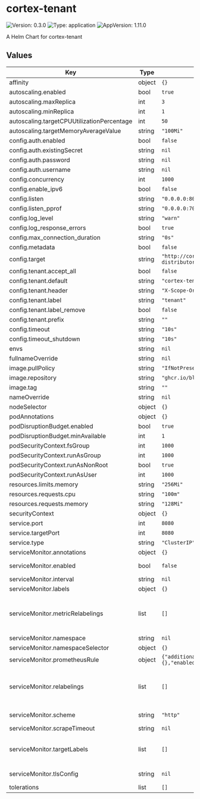 # cortex-tenant

![Version: 0.3.0](https://img.shields.io/badge/Version-0.3.0-informational?style=flat-square) ![Type: application](https://img.shields.io/badge/Type-application-informational?style=flat-square) ![AppVersion: 1.11.0](https://img.shields.io/badge/AppVersion-1.11.0-informational?style=flat-square)

A Helm Chart for cortex-tenant

## Values

| Key | Type | Default | Description |
|-----|------|---------|-------------|
| affinity | object | `{}` |  |
| autoscaling.enabled | bool | `true` |  |
| autoscaling.maxReplica | int | `3` |  |
| autoscaling.minReplica | int | `1` |  |
| autoscaling.targetCPUUtilizationPercentage | int | `50` |  |
| autoscaling.targetMemoryAverageValue | string | `"100Mi"` |  |
| config.auth.enabled | bool | `false` |  |
| config.auth.existingSecret | string | `nil` |  |
| config.auth.password | string | `nil` |  |
| config.auth.username | string | `nil` |  |
| config.concurrency | int | `1000` |  |
| config.enable_ipv6 | bool | `false` |  |
| config.listen | string | `"0.0.0.0:8080"` |  |
| config.listen_pprof | string | `"0.0.0.0:7008"` |  |
| config.log_level | string | `"warn"` |  |
| config.log_response_errors | bool | `true` |  |
| config.max_connection_duration | string | `"0s"` |  |
| config.metadata | bool | `false` |  |
| config.target | string | `"http://cortex-distributor.cortex.svc:8080/api/v1/push"` |  |
| config.tenant.accept_all | bool | `false` |  |
| config.tenant.default | string | `"cortex-tenant-default"` |  |
| config.tenant.header | string | `"X-Scope-OrgID"` |  |
| config.tenant.label | string | `"tenant"` |  |
| config.tenant.label_remove | bool | `false` |  |
| config.tenant.prefix | string | `""` |  |
| config.timeout | string | `"10s"` |  |
| config.timeout_shutdown | string | `"10s"` |  |
| envs | string | `nil` |  |
| fullnameOverride | string | `nil` |  |
| image.pullPolicy | string | `"IfNotPresent"` |  |
| image.repository | string | `"ghcr.io/blind-oracle/cortex-tenant"` |  |
| image.tag | string | `""` |  |
| nameOverride | string | `nil` |  |
| nodeSelector | object | `{}` |  |
| podAnnotations | object | `{}` |  |
| podDisruptionBudget.enabled | bool | `true` |  |
| podDisruptionBudget.minAvailable | int | `1` |  |
| podSecurityContext.fsGroup | int | `1000` |  |
| podSecurityContext.runAsGroup | int | `1000` |  |
| podSecurityContext.runAsNonRoot | bool | `true` |  |
| podSecurityContext.runAsUser | int | `1000` |  |
| resources.limits.memory | string | `"256Mi"` |  |
| resources.requests.cpu | string | `"100m"` |  |
| resources.requests.memory | string | `"128Mi"` |  |
| securityContext | object | `{}` |  |
| service.port | int | `8080` |  |
| service.targetPort | int | `8080` |  |
| service.type | string | `"ClusterIP"` |  |
| serviceMonitor.annotations | object | `{}` | ServiceMonitor annotations |
| serviceMonitor.enabled | bool | `false` | If enabled, ServiceMonitor resources for Prometheus Operator are created |
| serviceMonitor.interval | string | `nil` | ServiceMonitor scrape interval |
| serviceMonitor.labels | object | `{}` | Additional ServiceMonitor labels |
| serviceMonitor.metricRelabelings | list | `[]` | ServiceMonitor relabel configs to apply to samples as the last step before ingestion https://github.com/prometheus-operator/prometheus-operator/blob/master/Documentation/api.md#relabelconfig (defines `metric_relabel_configs`) |
| serviceMonitor.namespace | string | `nil` | Alternative namespace for ServiceMonitor resources |
| serviceMonitor.namespaceSelector | object | `{}` | Namespace selector for ServiceMonitor resources |
| serviceMonitor.prometheusRule | object | `{"additionalLabels":{},"enabled":false,"rules":[]}` | Prometheus rules will be deployed for alerting purposes |
| serviceMonitor.relabelings | list | `[]` | ServiceMonitor relabel configs to apply to samples before scraping https://github.com/prometheus-operator/prometheus-operator/blob/master/Documentation/api.md#relabelconfig (defines `relabel_configs`) |
| serviceMonitor.scheme | string | `"http"` | ServiceMonitor will use http by default, but you can pick https as well |
| serviceMonitor.scrapeTimeout | string | `nil` | ServiceMonitor scrape timeout in Go duration format (e.g. 15s) |
| serviceMonitor.targetLabels | list | `[]` | ServiceMonitor will add labels from the service to the Prometheus metric https://github.com/prometheus-operator/prometheus-operator/blob/main/Documentation/api.md#servicemonitorspec |
| serviceMonitor.tlsConfig | string | `nil` | ServiceMonitor will use these tlsConfig settings to make the health check requests |
| tolerations | list | `[]` |  |
